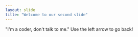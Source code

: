 ```yaml
---
layout: slide
title: "Welcome to our second slide"
---
```

"I'm a coder, don't talk to me."
Use the left arrow to go back!
